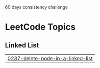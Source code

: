 60 days consistency challenge

<!---LeetCode Topics Start-->
# LeetCode Topics
## Linked List
|  |
| ------- |
| [0237-delete-node-in-a-linked-list](https://github.com/IshiMaheshwari/Strivers-SDE-Sheet-Challenge-2023/tree/master/0237-delete-node-in-a-linked-list) |
<!---LeetCode Topics End-->
